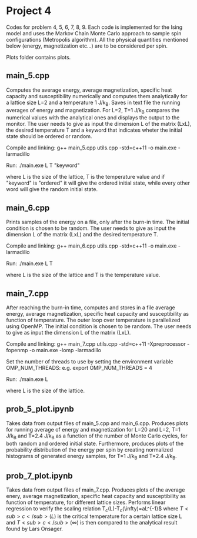 # Project 4

Codes for problem 4, 5, 6, 7, 8, 9.
Each code is implemented for the Ising model and uses the Markov Chain Monte Carlo approach to sample spin configurations (Metropolis algorithm). All the physical quantities mentioned below (energy, magnetization etc...) are to be considered per spin.

Plots folder contains plots.


## main_5.cpp

Computes the average energy, average magnetization, specific heat capacity and susceptibility numerically and computes them analytically for a lattice size L=2 and a temperature 1 J/k<sub>B</sub>. 
Saves in text file the running averages of energy and magnetization. 
For L=2, T=1 J/k<sub>B</sub> compares the numerical values with the analytical ones and displays the output to the monitor. 
The user needs to give as input the dimension L of the matrix (LxL), the desired temperature T and a keyword that indicates wheter the initial state should be ordered or random.

Compile and linking: g++ main_5.cpp utils.cpp -std=c++11 -o main.exe -larmadillo

Run: ./main.exe L T "keyword"

where L is the size of the lattice, T is the temperature value and if "keyword" is "ordered" it will give the ordered initial state, while every other word will give the random initial state.

## main_6.cpp

Prints samples of the energy on a file, only after the burn-in time. The initial condition is chosen to be random.
The user needs to give as input the dimension L of the matrix (LxL) and the desired temperature T. 

Compile and linking: g++ main_6.cpp utils.cpp -std=c++11 -o main.exe -larmadillo

Run: ./main.exe L T

where L is the size of the lattice and T is the temperature value.

## main_7.cpp

After reaching the burn-in time, computes and stores in a file average energy, average magnetization, specific heat capacity and susceptibility as function of temperature. The outer loop over temperature is parallelized using OpenMP. 
The initial condition is chosen to be random.
The user needs to give as input the dimension L of the matrix (LxL).

Compile and linking: g++ main_7.cpp utils.cpp -std=c++11 -Xpreprocessor -fopenmp -o main.exe -lomp -larmadillo

Set the number of threads to use by setting the environment variable OMP_NUM_THREADS: e.g. export OMP_NUM_THREADS = 4 

Run: ./main.exe L

where L is the size of the lattice.

## prob_5_plot.ipynb

Takes data from output files of main_5.cpp and main_6.cpp.
Produces plots for running average of energy and magnetization for L=20 and L=2, T=1 J/k<sub>B</sub> and T=2.4 J/k<sub>B</sub> as a function of the number of Monte Carlo cycles, for both random and ordered initial state.
Furthermore, produces plots of the probability distribution of the energy per spin by creating normalized histograms of generated energy samples, for T=1 J/k<sub>B</sub> and T=2.4 J/k<sub>B</sub>. 


## prob_7_plot.ipynb

Takes data from output files of main_7.cpp.
Produces plots of the average enery, average magnetization, specific heat capacity and susceptibility as function of temperature, for different lattice sizes.
Performs linear regression to verify the scaling relation T<sub>c</sub>(L)-T<sub>c</sub>(\infty)=aL^{-1}$ where $T<sub>c</sub>(L)$ is the critical temperature for a certain lattice size L and $T<sub>c</sub>(\infty)$ is then compared to the analytical result found by Lars Onsager.



